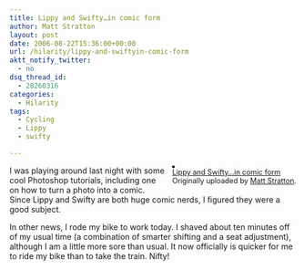 ```yaml
---
title: Lippy and Swifty…in comic form
author: Matt Stratton
layout: post
date: 2006-08-22T15:36:00+00:00
url: /hilarity/lippy-and-swiftyin-comic-form
aktt_notify_twitter:
  - no
dsq_thread_id:
  - 28260316
categories:
  - Hilarity
tags:
  - Cycling
  - Lippy
  - swifty

---
```

<div style="float:right;margin-left:10px;margin-bottom:10px;">
  <a title="photo sharing" href="http://www.flickr.com/photos/mugsy/221609265/"><img style="border:solid 2px #000000;" src="http://static.flickr.com/75/221609265_b4ec78feec_m.jpg" alt="" /></a><br /> <span style="font-size:.9em;margin-top:0;"> <a href="http://www.flickr.com/photos/mugsy/221609265/">Lippy and Swifty&#8230;in comic form</a><br /> Originally uploaded by <a href="http://www.flickr.com/people/mugsy/">Matt Stratton</a>. </span>
</div>

I was playing around last night with some cool Photoshop tutorials, including one on how to turn a photo into a comic. Since Lippy and Swifty are both huge comic nerds, I figured they were a good subject.

In other news, I rode my bike to work today. I shaved about ten minutes off of my usual time (a combination of smarter shifting and a seat adjustment), although I am a little more sore than usual. It now officially is quicker for me to ride my bike than to take the train. Nifty!